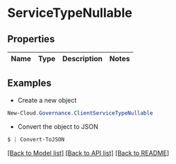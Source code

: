 # ServiceTypeNullable
## Properties

Name | Type | Description | Notes
------------ | ------------- | ------------- | -------------

## Examples

- Create a new object
```powershell
New-Cloud.Governance.ClientServiceTypeNullable 
```

- Convert the object to JSON
```powershell
$ | Convert-ToJSON
```


[[Back to Model list]](../README.md#documentation-for-models) [[Back to API list]](../README.md#documentation-for-api-endpoints) [[Back to README]](../README.md)

